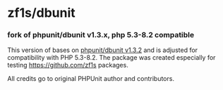 # zf1s/dbunit
### fork of phpunit/dbunit v1.3.x, php 5.3-8.2 compatible

This version of bases on [phpunit/dbunit v1.3.2](https://github.com/sebastianbergmann/dbunit/releases/tag/1.3.2) and is adjusted for compatibility with PHP 5.3-8.2.
The package was created especially for testing https://github.com/zf1s packages.

All credits go to original PHPUnit author and contributors.
